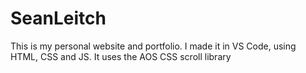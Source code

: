 # SeanLeitch
This is my personal website and portfolio.
I made it in VS Code, using HTML, CSS and JS. It uses the AOS CSS scroll library
